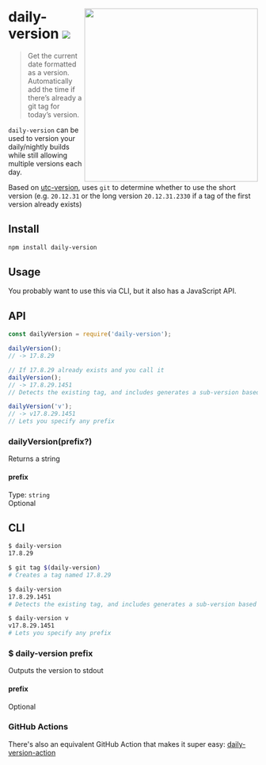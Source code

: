 # <img align="right" width="350" src="https://user-images.githubusercontent.com/1402241/83365591-7c64c200-a3a9-11ea-952e-3313c74b844f.png"> daily-version [![][badge-gzip]][link-bundlephobia]

[badge-gzip]: https://img.shields.io/bundlephobia/minzip/daily-version.svg?label=gzipped
[link-bundlephobia]: https://bundlephobia.com/result?p=daily-version

> Get the current date formatted as a version. Automatically add the time if there’s already a git tag for today’s version.

`daily-version` can be used to version your daily/nightly builds while still allowing multiple versions each day.

Based on [utc-version](https://github.com/LinusU/utc-version), uses `git` to determine whether to use the short version (e.g. `20.12.31` or the long version `20.12.31.2330` if a tag of the first version already exists)

## Install

```sh
npm install daily-version
```

## Usage

You probably want to use this via CLI, but it also has a JavaScript API.

## API

```js
const dailyVersion = require('daily-version');

dailyVersion();
// -> 17.8.29

// If 17.8.29 already exists and you call it
dailyVersion();
// -> 17.8.29.1451
// Detects the existing tag, and includes generates a sub-version based on the hours/seconds

dailyVersion('v');
// -> v17.8.29.1451
// Lets you specify any prefix
```

### dailyVersion(prefix?)

Returns a string

#### prefix

Type: `string`<br>
Optional

## CLI

```sh
$ daily-version
17.8.29

$ git tag $(daily-version)
# Creates a tag named 17.8.29

$ daily-version
17.8.29.1451
# Detects the existing tag, and includes generates a sub-version based on the hours/seconds

$ daily-version v
v17.8.29.1451
# Lets you specify any prefix
```

### \$ daily-version prefix

Outputs the version to stdout

#### prefix

Optional

### GitHub Actions

There's also an equivalent GitHub Action that makes it super easy: [daily-version-action](https://github.com/fregante/daily-version-action)
